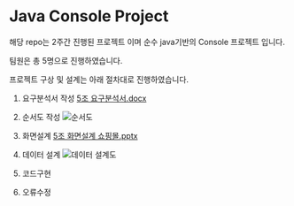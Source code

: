 # Java Console Project
해당 repo는 2주간 진행된 프로젝트 이며 순수 java기반의 Console 프로젝트 입니다.

팀원은 총 5명으로 진행하였습니다.

프로젝트 구상 및 설계는 아래 절차대로 진행하였습니다.

1. 요구분석서 작성         [5조 요구분석서.docx](https://github.com/Hwang-97/Java_5team_Project/files/7455443/5.docx)

2. 순서도 작성             ![순서도](https://user-images.githubusercontent.com/85034286/139723354-a85d36fd-5557-4acf-a381-cbe3e9236417.png)

3. 화면설계               [5조 화면설계 쇼핑몰.pptx](https://github.com/Hwang-97/Java_5team_Project/files/7455444/5.pptx)
 
4. 데이터 설계           ![데이터 설계도](https://user-images.githubusercontent.com/85034286/139723389-1267ff1b-751f-4ef4-9676-7d400b292dea.png)

5. 코드구현               

6. 오류수정               
